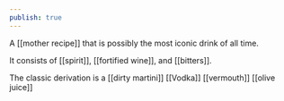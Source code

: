 ```yaml
---
publish: true
---
```


A [[mother recipe]] that is possibly the most iconic drink of all time. 

It consists of [[spirit]], [[fortified wine]], and [[bitters]].

The classic derivation is a [[dirty martini]] 
[[Vodka]]
[[vermouth]]
[[olive juice]]
